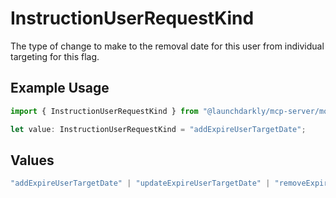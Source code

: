 # InstructionUserRequestKind

The type of change to make to the removal date for this user from individual targeting for this flag.

## Example Usage

```typescript
import { InstructionUserRequestKind } from "@launchdarkly/mcp-server/models/components";

let value: InstructionUserRequestKind = "addExpireUserTargetDate";
```

## Values

```typescript
"addExpireUserTargetDate" | "updateExpireUserTargetDate" | "removeExpireUserTargetDate"
```